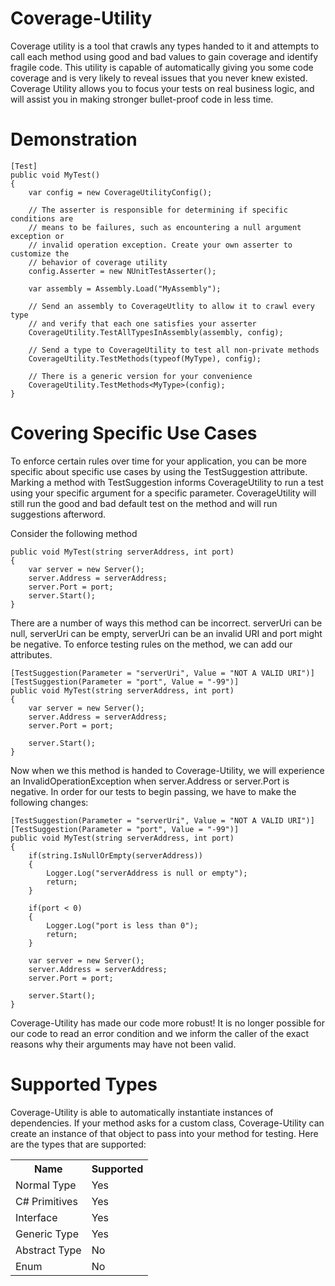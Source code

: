 # Coverage-Utility
Coverage utility is a tool that crawls any types handed to it and attempts to call each method using good and bad values to gain coverage and identify fragile code. This utility is capable of automatically giving you some code coverage and is very likely to reveal issues that you never knew existed. Coverage Utility allows you to focus your tests on real business logic, and will assist you in making stronger bullet-proof code in less time.

# Demonstration
    [Test]
    public void MyTest()
    {
        var config = new CoverageUtilityConfig();

        // The asserter is responsible for determining if specific conditions are
        // means to be failures, such as encountering a null argument exception or
        // invalid operation exception. Create your own asserter to customize the
        // behavior of coverage utility
        config.Asserter = new NUnitTestAsserter();

        var assembly = Assembly.Load("MyAssembly");

        // Send an assembly to CoverageUtlity to allow it to crawl every type
        // and verify that each one satisfies your asserter
        CoverageUtility.TestAllTypesInAssembly(assembly, config);

        // Send a type to CoverageUtility to test all non-private methods
        CoverageUtility.TestMethods(typeof(MyType), config);

        // There is a generic version for your convenience
        CoverageUtility.TestMethods<MyType>(config);
    }
    
# Covering Specific Use Cases
To enforce certain rules over time for your application, you can be more specific about specific use cases by using the TestSuggestion attribute. Marking a method with TestSuggestion informs CoverageUtility to run a test using your specific argument for a specific parameter. CoverageUtility will still run the good and bad default test on the method and will run suggestions afterword.

Consider the following method

    public void MyTest(string serverAddress, int port)
    {
        var server = new Server();
        server.Address = serverAddress;
        server.Port = port;
        server.Start();
    }
    
There are a number of ways this method can be incorrect. serverUri can be null, serverUri can be empty, serverUri can be an invalid URI and port might be negative. To enforce testing rules on the method, we can add our attributes.
    
    [TestSuggestion(Parameter = "serverUri", Value = "NOT A VALID URI")]
    [TestSuggestion(Parameter = "port", Value = "-99")]
    public void MyTest(string serverAddress, int port)
    {
        var server = new Server();
        server.Address = serverAddress;
        server.Port = port;
        
        server.Start();
    }
    
Now when we this method is handed to Coverage-Utility, we will experience an InvalidOperationException when server.Address or server.Port is negative. In order for our tests to begin passing, we have to make the following changes:

    [TestSuggestion(Parameter = "serverUri", Value = "NOT A VALID URI")]
    [TestSuggestion(Parameter = "port", Value = "-99")]
    public void MyTest(string serverAddress, int port)
    {
        if(string.IsNullOrEmpty(serverAddress))
        {
            Logger.Log("serverAddress is null or empty");
            return;
        }
        
        if(port < 0)
        {
            Logger.Log("port is less than 0");
            return;
        }
    
        var server = new Server();
        server.Address = serverAddress;
        server.Port = port;
        
        server.Start();
    }
    
Coverage-Utility has made our code more robust! It is no longer possible for our code to read an error condition and we inform the caller of the exact reasons why their arguments may have not been valid.

# Supported Types
Coverage-Utility is able to automatically instantiate instances of dependencies. If your method asks for a custom class, Coverage-Utility can create an instance of that object to pass into your method for testing. Here are the types that are supported:

<table>
  <tr>
    <th>Name</th>
    <th>Supported</th>
  </tr>
  <tr>
    <td>Normal Type</td>
    <td>Yes</td>
  </tr>
  <tr>
    <td>C# Primitives</td>
    <td>Yes</td>
  </tr>
  <tr>
    <td>Interface</td>
    <td>Yes</td>
  </tr>
  <tr>
    <td>Generic Type</td>
    <td>Yes</td>
  </tr>
  <tr>
    <td>Abstract Type</td>
    <td>No</td>
  </tr>
  <tr>
    <td>Enum</td>
    <td>No</td>
  </tr>
</table>
